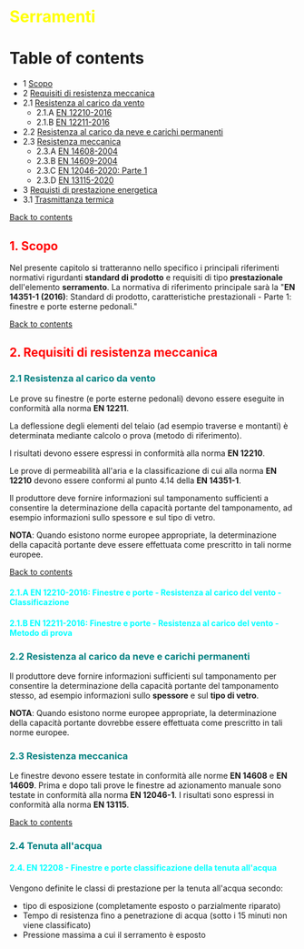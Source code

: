 # <font color="yellow"> Serramenti </font>

# Table of contents  <a id='0'></a>

- 1 [Scopo](#1)
- 2 [Requisiti di resistenza meccanica](#2)
 - 2.1 [Resistenza al carico da vento](#2.1)
   - 2.1.A [EN 12210-2016](#2.1.A)
   - 2.1.B [EN 12211-2016](#2.1.B)
 - 2.2 [Resistenza al carico da neve e carichi permanenti](#2.2)
 - 2.3 [Resistenza meccanica](#2.3)
   - 2.3.A [EN 14608-2004](#2.3.A)
   - 2.3.B [EN 14609-2004](#2.3.B)
   - 2.3.C [EN 12046-2020: Parte 1](#2.3.C)
   - 2.3.D [EN 13115-2020](#2.3.D)
- 3 [Requisti di prestazione energetica](#3)
 - 3.1 [Trasmittanza termica](#3.1)

[Back to contents](#0)
## <font color="red">1. Scopo</font> <a id='1'></a>
Nel presente capitolo si tratteranno nello specifico i principali riferimenti
normativi rigurdanti **standard di prodotto** e requisiti di tipo **prestazionale** dell'elemento **serramento**.
La normativa di riferimento principale sarà la "**EN 14351-1 (2016)**: Standard di prodotto, caratteristiche prestazionali - Parte 1: finestre e porte esterne pedonali."

[Back to contents](#0)
##  <font color="red">2. Requisiti di resistenza meccanica</font><a id='2'></a>
### <font color="teal">2.1 Resistenza al carico da vento</font><a id='2.1'></a>
Le prove su finestre (e porte esterne pedonali) devono essere eseguite in conformità alla norma **EN 12211**.

La deflessione degli elementi del telaio (ad esempio traverse e montanti) è determinata mediante calcolo o prova (metodo di riferimento).

I risultati devono essere espressi in conformità alla norma **EN 12210**.

Le prove di permeabilità all'aria e la classificazione di cui alla norma **EN 12210** devono essere conformi al punto 4.14 della **EN 14351-1**.

Il produttore deve fornire informazioni sul tamponamento sufficienti a consentire la determinazione della capacità portante del tamponamento, ad esempio informazioni sullo spessore e sul tipo di vetro.

**NOTA**: Quando esistono norme europee appropriate, la determinazione della capacità portante deve essere effettuata come prescritto in tali norme europee.

[Back to contents](#0)
#### <font color="cyan"> 2.1.A EN 12210-2016: Finestre e porte - Resistenza al carico del vento - Classificazione</font><a id='2.1.A'></a>

#### <font color="cyan"> 2.1.B EN 12211-2016: Finestre e porte - Resistenza al carico del vento - Metodo di prova</font><a id='2.1.B'></a>

### <font color="teal">2.2 Resistenza al carico da neve e carichi permanenti</font><a id='2.2'></a>
Il produttore deve fornire informazioni sufficienti sul tamponamento per consentire la determinazione della
capacità portante del tamponamento stesso, ad esempio informazioni sullo **spessore** e sul **tipo di vetro**.

**NOTA**: Quando esistono norme europee appropriate, la determinazione della capacità portante
dovrebbe essere effettuata come prescritto in tali norme europee.

### <font color="teal">2.3 Resistenza meccanica</font><a id='2.3'></a>
Le finestre devono essere testate in conformità alle norme **EN 14608** e **EN 14609**.
Prima e dopo tali prove le finestre ad azionamento manuale sono testate in conformità alla norma **EN 12046-1**.
I risultati sono espressi in conformità alla norma **EN 13115**.

[Back to contents](#0)

### <font color="teal">2.4 Tenuta all'acqua</font><a id='2.2'></a>

#### <font color="cyan"> 2.4. EN 12208 - Finestre e porte classificazione della tenuta all'acqua </font><a id='2.1.B'></a>

Vengono definite le classi di prestazione per la tenuta all'acqua secondo:

- tipo di esposizione (completamente esposto o parzialmente riparato)
- Tempo di resistenza fino a penetrazione di acqua (sotto i 15 minuti non viene classificato)
- Pressione massima a cui il serramento è esposto
